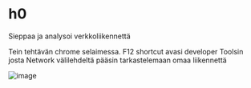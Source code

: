 # h0 

Sieppaa ja analysoi verkkoliikennettä 

Tein tehtävän chrome selaimessa.
F12 shortcut avasi developer Toolsin josta Network välilehdeltä pääsin tarkastelemaan omaa liikennettä

![image](https://github.com/Tiitus101/Tunkeutumistestaus/assets/130304789/c9b32fa3-9b95-4059-a810-b4aa049631d8)
